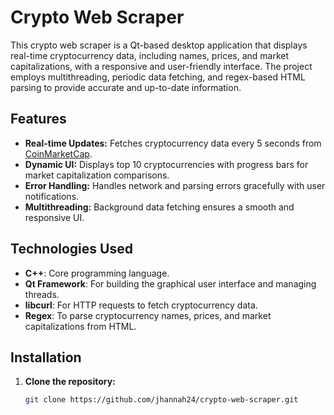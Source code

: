 # Crypto Web Scraper

This crypto web scraper is a Qt-based desktop application that displays real-time cryptocurrency data, including names, prices, and market capitalizations, with a responsive and user-friendly interface. The project employs multithreading, periodic data fetching, and regex-based HTML parsing to provide accurate and up-to-date information.

## Features

- **Real-time Updates:** Fetches cryptocurrency data every 5 seconds from [CoinMarketCap](https://coinmarketcap.com/).
- **Dynamic UI:** Displays top 10 cryptocurrencies with progress bars for market capitalization comparisons.
- **Error Handling:** Handles network and parsing errors gracefully with user notifications.
- **Multithreading:** Background data fetching ensures a smooth and responsive UI.

## Technologies Used

- **C++**: Core programming language.
- **Qt Framework**: For building the graphical user interface and managing threads.
- **libcurl**: For HTTP requests to fetch cryptocurrency data.
- **Regex**: To parse cryptocurrency names, prices, and market capitalizations from HTML.

## Installation

1. **Clone the repository:**
   ```bash
   git clone https://github.com/jhannah24/crypto-web-scraper.git
